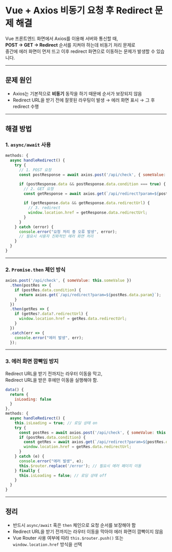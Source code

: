 # Vue + Axios 비동기 요청 후 Redirect 문제 해결

Vue 프론트엔드 화면에서 Axios를 이용해 서버와 통신할 때,  
**POST → GET → Redirect** 순서를 지켜야 하는데 비동기 처리 문제로  
중간에 에러 화면이 먼저 뜨고 이후 redirect 화면으로 이동하는 문제가 발생할 수 있습니다.

---

## 문제 원인
- Axios는 기본적으로 **비동기** 동작을 하기 때문에 순서가 보장되지 않음
- Redirect URL을 받기 전에 잘못된 라우팅이 발생 → 에러 화면 표시 → 그 후 redirect 수행

---

## 해결 방법

### 1. `async/await` 사용
```javascript
methods: {
  async handleRedirect() {
    try {
      // 1. POST 요청
      const postResponse = await axios.post('/api/check', { someValue: this.someValue });

      if (postResponse.data && postResponse.data.condition === true) {
        // 2. GET 요청
        const getResponse = await axios.get(`/api/redirect?param=${postResponse.data.param}`);
        
        if (getResponse.data && getResponse.data.redirectUrl) {
          // 3. redirect
          window.location.href = getResponse.data.redirectUrl;
        }
      }
    } catch (error) {
      console.error("요청 처리 중 오류 발생", error);
      // 필요시 사용자 친화적인 에러 화면 처리
    }
  }
}
```

---

### 2. `Promise.then` 체인 방식
```javascript
axios.post('/api/check', { someValue: this.someValue })
  .then(postRes => {
    if (postRes.data.condition) {
      return axios.get(`/api/redirect?param=${postRes.data.param}`);
    }
  })
  .then(getRes => {
    if (getRes?.data?.redirectUrl) {
      window.location.href = getRes.data.redirectUrl;
    }
  })
  .catch(err => {
    console.error("에러 발생", err);
  });
```

---

### 3. 에러 화면 깜빡임 방지
Redirect URL을 받기 전까지는 라우터 이동을 막고,  
Redirect URL을 받은 후에만 이동을 실행해야 함.

```javascript
data() {
  return {
    isLoading: false
  }
},
methods: {
  async handleRedirect() {
    this.isLoading = true; // 로딩 상태 on
    try {
      const postRes = await axios.post('/api/check', { someValue: this.someValue });
      if (postRes.data.condition) {
        const getRes = await axios.get(`/api/redirect?param=${postRes.data.param}`);
        window.location.href = getRes.data.redirectUrl;
      }
    } catch (e) {
      console.error("에러 발생", e);
      this.$router.replace('/error'); // 필요시 에러 페이지 이동
    } finally {
      this.isLoading = false; // 로딩 상태 off
    }
  }
}
```

---

## 정리
- 반드시 `async/await` 혹은 `then` 체인으로 요청 순서를 보장해야 함
- Redirect URL을 받기 전까지는 라우터 이동을 막아야 에러 화면이 깜빡이지 않음
- Vue Router 사용 여부에 따라 `this.$router.push()` 또는 `window.location.href` 방식을 선택

